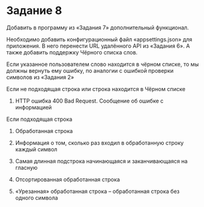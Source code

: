 # Задание 8
Добавить в программу из «Задания 7» дополнительный функционал.

Необходимо добавить конфигурационный файл «appsettings.json» для приложения. В него перенести URL удалённого API из «Задания 6». А также добавить поддержку Чёрного списка слов.

Если указанное пользователем слово находится в чёрном списке, то мы должны вернуть ему ошибку, по аналогии с ошибкой проверки символов из «Задания 2»

Если не подходящая строка или строка находится в Чёрном списке

1. HTTP ошибка 400 Bad Request. Сообщение об ошибке с информацией

Если подходящая строка

1. Обработанная строка

2. Информация о том, сколько раз входил в обработанную строку каждый символ

3. Самая длинная подстрока начинающаяся и заканчивающаяся на гласную

4. Отсортированная обработанная строка

5. «Урезанная» обработанная строка – обработанная строка без одного символа
